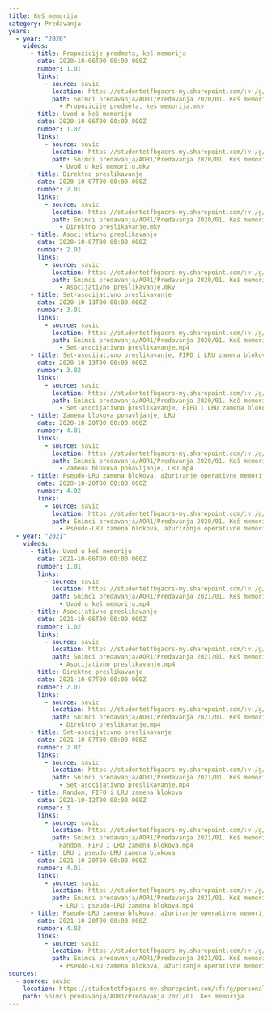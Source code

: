 ```yaml
---
title: Keš memorija
category: Predavanja
years:
  - year: "2020"
    videos:
      - title: Propozicije predmeta, keš memorija
        date: 2020-10-06T00:00:00.000Z
        number: 1.01
        links:
          - source: savic
            location: https://studentetfbgacrs-my.sharepoint.com/:v:/g/personal/sa190595d_student_etf_bg_ac_rs/EYFitUHpTgNLnVHyMUrWk3QBnYKQynoGJC8-jtERQwwUhw
            path: Snimci predavanja/AOR1/Predavanja 2020/01. Keš memorija/01.01 - 2020-10-06
              - Propozicije predmeta, keš memorija.mkv
      - title: Uvod u keš memoriju
        date: 2020-10-06T00:00:00.000Z
        number: 1.02
        links:
          - source: savic
            location: https://studentetfbgacrs-my.sharepoint.com/:v:/g/personal/sa190595d_student_etf_bg_ac_rs/EXh65VvvaAdAunjJzuURtucBqrgF0PMxqYWKyeTzEnICrw
            path: Snimci predavanja/AOR1/Predavanja 2020/01. Keš memorija/01.02 - 2020-10-06
              - Uvod u keš memoriju.mkv
      - title: Direktno preslikavanje
        date: 2020-10-07T00:00:00.000Z
        number: 2.01
        links:
          - source: savic
            location: https://studentetfbgacrs-my.sharepoint.com/:v:/g/personal/sa190595d_student_etf_bg_ac_rs/EfH9AbHCV8ZDrjFFJezlc1AB25f7my1vQdaYikQG-muPYw
            path: Snimci predavanja/AOR1/Predavanja 2020/01. Keš memorija/02.01 - 2020-10-07
              - Direktno preslikavanje.mkv
      - title: Asocijativno preslikavanje
        date: 2020-10-07T00:00:00.000Z
        number: 2.02
        links:
          - source: savic
            location: https://studentetfbgacrs-my.sharepoint.com/:v:/g/personal/sa190595d_student_etf_bg_ac_rs/EQxL5nrMyVpOkK3fKaFMhUcBBTR_UGEB-juBvmqa3toi8A
            path: Snimci predavanja/AOR1/Predavanja 2020/01. Keš memorija/02.02 - 2020-10-07
              - Asocijativno preslikavanje.mkv
      - title: Set-asocijativno preslikavanje
        date: 2020-10-13T00:00:00.000Z
        number: 3.01
        links:
          - source: savic
            location: https://studentetfbgacrs-my.sharepoint.com/:v:/g/personal/sa190595d_student_etf_bg_ac_rs/EanCQEbfCltHrTeHMFVajhYB2kN4xvwD1f3iFbFUIhd1Kw
            path: Snimci predavanja/AOR1/Predavanja 2020/01. Keš memorija/03.01 - 2020-10-13
              - Set-asocijativno preslikavanje.mp4
      - title: Set-asocijativno preslikavanje, FIFO i LRU zamena blokova
        date: 2020-10-13T00:00:00.000Z
        number: 3.02
        links:
          - source: savic
            location: https://studentetfbgacrs-my.sharepoint.com/:v:/g/personal/sa190595d_student_etf_bg_ac_rs/EUkTJ7fcxMxGooyb5iZP4yYBB7PSZqSeMaSaU2Pcga4Nzw
            path: Snimci predavanja/AOR1/Predavanja 2020/01. Keš memorija/03.02 - 2020-10-13
              - Set-asocijativno preslikavanje, FIFO i LRU zamena blokova.mp4
      - title: Zamena blokova ponavljanje, LRU
        date: 2020-10-20T00:00:00.000Z
        number: 4.01
        links:
          - source: savic
            location: https://studentetfbgacrs-my.sharepoint.com/:v:/g/personal/sa190595d_student_etf_bg_ac_rs/EcMB7ILHo09Khwv6wjq7t68BTY9XL8mogyFfud7z-gKI_Q
            path: Snimci predavanja/AOR1/Predavanja 2020/01. Keš memorija/04.01 - 2020-10-20
              - Zamena blokova ponavljanje, LRU.mp4
      - title: Pseudo-LRU zamena blokova, ažuriranje operativne memorije
        date: 2020-10-20T00:00:00.000Z
        number: 4.02
        links:
          - source: savic
            location: https://studentetfbgacrs-my.sharepoint.com/:v:/g/personal/sa190595d_student_etf_bg_ac_rs/EYb0Z-fcXzdOhCswXVUyvN0BSnEygF7XmIPFEaEpgtAkww
            path: Snimci predavanja/AOR1/Predavanja 2020/01. Keš memorija/04.02 - 2020-10-20
              - Pseudo-LRU zamena blokova, ažuriranje operativne memorije.mp4
  - year: "2021"
    videos:
      - title: Uvod u keš memoriju
        date: 2021-10-06T00:00:00.000Z
        number: 1.01
        links:
          - source: savic
            location: https://studentetfbgacrs-my.sharepoint.com/:v:/g/personal/sa190595d_student_etf_bg_ac_rs/Ea4-9T30xRNMgs_yoZipUJ0B4Tw76OV3jm9iQ4renlGCHw
            path: Snimci predavanja/AOR1/Predavanja 2021/01. Keš memorija/01.01 - 2021-10-06
              - Uvod u keš memoriju.mp4
      - title: Asocijativno preslikavanje
        date: 2021-10-06T00:00:00.000Z
        number: 1.02
        links:
          - source: savic
            location: https://studentetfbgacrs-my.sharepoint.com/:v:/g/personal/sa190595d_student_etf_bg_ac_rs/EQgJaF1x7mxMoKhjMmpQCOsB3oNtJvM5jl5LweK1O4Mu5Q
            path: Snimci predavanja/AOR1/Predavanja 2021/01. Keš memorija/01.02 - 2021-10-06
              - Asocijativno preslikavanje.mp4
      - title: Direktno preslikavanje
        date: 2021-10-07T00:00:00.000Z
        number: 2.01
        links:
          - source: savic
            location: https://studentetfbgacrs-my.sharepoint.com/:v:/g/personal/sa190595d_student_etf_bg_ac_rs/EV3yW9SscB9FiDNnFYRbBCwBGQPquNo0hYa1zunNNfZGSQ
            path: Snimci predavanja/AOR1/Predavanja 2021/01. Keš memorija/02.01 - 2021-10-07
              - Direktno preslikavanje.mp4
      - title: Set-asocijativno preslikavanje
        date: 2021-10-07T00:00:00.000Z
        number: 2.02
        links:
          - source: savic
            location: https://studentetfbgacrs-my.sharepoint.com/:v:/g/personal/sa190595d_student_etf_bg_ac_rs/EckhkvPcIKxAqaRiMqf0M1AB2wvqMMCzBwoGMSQbUtqQpg
            path: Snimci predavanja/AOR1/Predavanja 2021/01. Keš memorija/02.02 - 2021-10-07
              - Set-asocijativno preslikavanje.mp4
      - title: Random, FIFO i LRU zamena blokova
        date: 2021-10-12T00:00:00.000Z
        number: 3
        links:
          - source: savic
            location: https://studentetfbgacrs-my.sharepoint.com/:v:/g/personal/sa190595d_student_etf_bg_ac_rs/EYiqD3zDJKRCnmpNDScLTVUBEo2HZbPgclNEis2R52e7lA
            path: Snimci predavanja/AOR1/Predavanja 2021/01. Keš memorija/03 - 2021-10-12 -
              Random, FIFO i LRU zamena blokova.mp4
      - title: LRU i pseudo-LRU zamena blokova
        date: 2021-10-20T00:00:00.000Z
        number: 4.01
        links:
          - source: savic
            location: https://studentetfbgacrs-my.sharepoint.com/:v:/g/personal/sa190595d_student_etf_bg_ac_rs/Ed525nyb7KFMugEaIc43PtQBkNN2PCAkobjwJ_frm6gOzw
            path: Snimci predavanja/AOR1/Predavanja 2021/01. Keš memorija/04.01 - 2021-10-20
              - LRU i pseudo-LRU zamena blokova.mp4
      - title: Pseudo-LRU zamena blokova, ažuriranje operativne memorije
        date: 2021-10-20T00:00:00.000Z
        number: 4.02
        links:
          - source: savic
            location: https://studentetfbgacrs-my.sharepoint.com/:v:/g/personal/sa190595d_student_etf_bg_ac_rs/EYrm63T8YrNJk1ULk9eYhukBWt0iOfcYysyeGK2xDztm8w
            path: Snimci predavanja/AOR1/Predavanja 2021/01. Keš memorija/04.02 - 2021-10-20
              - Pseudo-LRU zamena blokova, ažuriranje operativne memorije.mp4
sources:
  - source: savic
    location: https://studentetfbgacrs-my.sharepoint.com/:f:/g/personal/sa190595d_student_etf_bg_ac_rs/EjiWo3uUcP5AjqiRbimD0fYBYkrjhv3ROp1JQzZWc8y2eQ
    path: Snimci predavanja/AOR1/Predavanja 2021/01. Keš memorija
---
```




